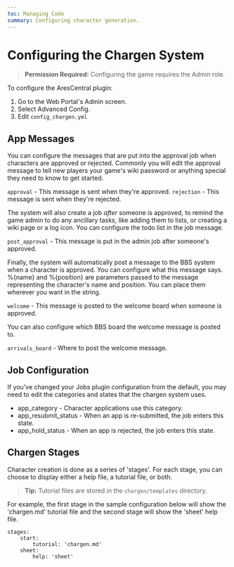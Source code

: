 ```yaml
---
toc: Managing Code
summary: Configuring character generation.
---
```

# Configuring the Chargen System

> **Permission Required:** Configuring the game requires the Admin role.

To configure the AresCentral plugin:

1. Go to the Web Portal's Admin screen.  
2. Select Advanced Config.
3. Edit `config_chargen.yml`

## App Messages

You can configure the messages that are put into the approval job when characters are approved or rejected.  Commonly you will edit the approval message to tell new players your game's wiki password or anything special they need to know to get started.

`approval` - This message is sent when they're approved.
`rejection` - This message is sent when they're rejected.

The system will also create a job *after* someone is approved, to remind the game admin to do any ancillary tasks, like adding them to lists, or creating a wiki page or a log icon.  You can configure the todo list in the job message.

`post_approval` - This message is put in the admin job after someone's approved.

Finally, the system will automatically post a message to the BBS system when a character is approved.  You can configure what this message says.  %{name} and %{position} are parameters passed to the message representing the character's name and position.  You can place them wherever you want in the string.

`welcome` - This message is posted to the welcome board when someone is approved.

You can also configure which BBS board the welcome message is posted to.

`arrivals_board` - Where to post the welcome message.

## Job Configuration

If you've changed your Jobs plugin configuration from the default, you may need to edit the categories and states that the chargen system uses.

* app_category - Character applications use this category.
* app\_resubmit_status - When an app is re-submitted, the job enters this state.
* app\_hold_status - When an app is rejected, the job enters this state.

## Chargen Stages

Character creation is done as a series of 'stages'.  For each stage, you can choose to display either a help file, a tutorial file, or both.

> **Tip:** Tutorial files are stored in the `chargen/templates` directory.

For example, the first stage in the sample configuration below will show the 'chargen.md' tutorial file and the second stage will show the 'sheet' help file.

    stages:
        start:
            tutorial: 'chargen.md'
        sheet:
            help: 'sheet'
